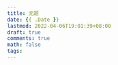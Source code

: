 ```yaml
---
title: 无题
date: {{ .Date }}
lastmod: 2022-04-06T19:01:39+08:00
draft: true
comments: true
math: false
tags:
---
```


